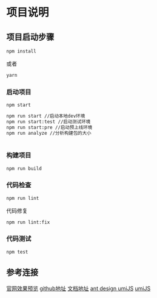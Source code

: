 # 项目说明

## 项目启动步骤

```bash
npm install
```

或者

```bash
yarn
```

### 启动项目

```bash
npm start

npm run start //启动本地dev环境
npm run start:test //启动测试环境
npm run start:pre //启动预上线环境
npm run analyze //分析构建包的大小
 

```

### 构建项目

```bash
npm run build
```

### 代码检查

```bash
npm run lint
```

代码修复

```bash
npm run lint:fix
```

### 代码测试

```bash
npm test
```

## 参考连接

[官网效果预览](https://pro.ant.design)
[github地址](https://github.com/ant-design/ant-design-pro)
[文档地址](https://pro.ant.design/docs/getting-started-cn)
[ant design ](https://ant.design/components/button-cn/)
[umiJS](https://umijs.org/zh-CN/docs)
[umiJS](https://umijs.org/zh-CN/docs)

